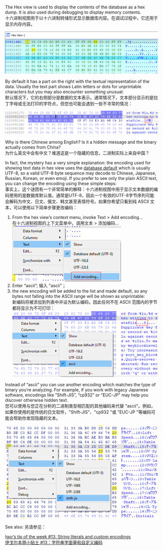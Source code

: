 The Hex view is used to display the contents of the database as a hex dump. It is also used during debugging to display memory contents.  
十六进制视图用于以十六进制转储形式显示数据库内容。在调试过程中，它还用于显示内存内容。

![](assets/2022/10/hextext1.png)

By default it has a part on the right with the textual representation of the data. Usually the text part shows Latin letters or dots for unprintable characters but you may also encounter something unusual:  
默认情况下，它的右侧部分是数据的文本表示。通常情况下，文本部分显示的是拉丁字母或无法打印的字符点，但您也可能会遇到一些不寻常的情况：

![](assets/2022/10/hextext2.png)

Why is there Chinese among English? Is it a hidden message and the binary actually comes from China?  
为什么英文中会有中文？难道这是一个隐藏的信息，二进制实际上来自中国？

In fact, the mystery has a very simple explanation: the encoding used for showing text data in hex view uses the [database default](https://hex-rays.com/blog/igor-tip-of-the-week-13-string-literals-and-custom-encodings/) which is usually UTF-8, so a valid UTF-8 byte sequence may decode to Chinese, Japanese, Russian, Korean, or even emoji. If you prefer to see only the plain ASCII text, you can change the encoding using these simple steps:  
事实上，这个谜团有一个非常简单的解释：十六进制视图中用于显示文本数据的编码使用的是数据库默认值，通常是UTF-8，因此一个有效的UTF-8字节序列可能会解码为中文、日文、俄文、韩文甚至表情符号。如果你希望只看到纯 ASCII 文本，可以使用以下简单步骤更改编码：

1.  From the hex view’s context menu, invoke Text > Add encoding…  
    在十六进制视图的上下文菜单中，调用文本 > 添加编码...  
    ![](assets/2022/10/hextext3.png)
2.  Enter “ascii”; 输入 "ascii"；
3.  the new encoding will be added to the list and made default, so any bytes not falling into the ASCII range will be shown as unprintable:  
    新编码将被添加到列表中并设为默认编码，因此任何不在 ASCII 范围内的字节都将显示为不可打印：  
    ![](assets/2022/10/hextext4.png)

Instead of “ascii” you can use another encoding which matches the type of binary you’re analyzing. For example, if you work with legacy Japanese software, encodings like “Shift-JIS”, “cp932” or “EUC-JP” may help you discover otherwise hidden text.  
您可以使用与您正在分析的二进制类型相匹配的其他编码来代替 "ascii"。例如，如果你使用的是传统的日文软件，"Shift-JIS"、"cp932 "或 "EUC-JP "等编码可能会帮助你发现隐藏的文本。

![](assets/2022/10/hextext5.png)

See also: 另请参见：

[Igor’s tip of the week #13: String literals and custom encodings  
伊戈尔本周小贴士 #13：字符串字面量和自定义编码](https://hex-rays.com/blog/igor-tip-of-the-week-13-string-literals-and-custom-encodings/)